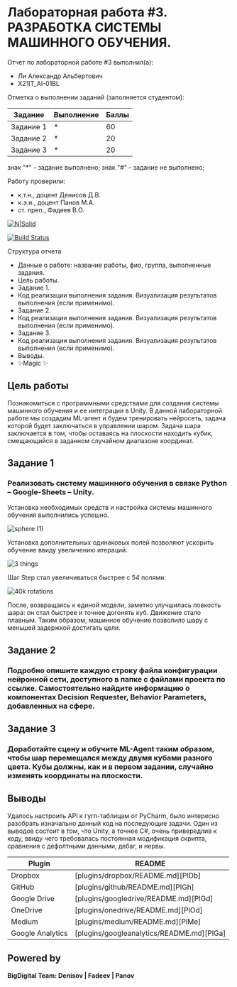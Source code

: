 # Лабораторная работа #3. РАЗРАБОТКА СИСТЕМЫ МАШИННОГО ОБУЧЕНИЯ.
Отчет по лабораторной работе #3 выполнил(а):
- Ли Александр Альбертович
- Х21IT_AI-01BL

Отметка о выполнении заданий (заполняется студентом):

| Задание | Выполнение | Баллы |
| ------ | ------ | ------ |
| Задание 1 | * | 60 |
| Задание 2 | * | 20 |
| Задание 3 | * | 20 |

знак "*" - задание выполнено; знак "#" - задание не выполнено;

Работу проверили:
- к.т.н., доцент Денисов Д.В.
- к.э.н., доцент Панов М.А.
- ст. преп., Фадеев В.О.

[![N|Solid](https://cldup.com/dTxpPi9lDf.thumb.png)](https://nodesource.com/products/nsolid)

[![Build Status](https://travis-ci.org/joemccann/dillinger.svg?branch=master)](https://travis-ci.org/joemccann/dillinger)

Структура отчета

- Данные о работе: название работы, фио, группа, выполненные задания.
- Цель работы.
- Задание 1.
- Код реализации выполнения задания. Визуализация результатов выполнения (если применимо).
- Задание 2.
- Код реализации выполнения задания. Визуализация результатов выполнения (если применимо).
- Задание 3.
- Код реализации выполнения задания. Визуализация результатов выполнения (если применимо).
- Выводы.
- ✨Magic ✨


## Цель работы
Познакомиться с программными средствами для создания системы машинного обучения и ее интеграции в Unity. В данной лабораторной работе мы создадим ML-агент и будем тренировать
нейросеть, задача которой будет заключаться в управлении шаром. Задача шара заключается в том, чтобы оставаясь на плоскости находить кубик, смещающийся в заданном случайном диапазоне координат.

## Задание 1
### Реализовать систему машинного обучения в связке Python – Google-Sheets – Unity.

Установка необходимых средств и настройка системы машинного обучения выполнились успешно.

![sphere (1)](https://user-images.githubusercontent.com/78469125/195573894-7acb9afa-5400-48a2-9e03-5685da1e5e6b.gif)

Установка дополнительных одинаковых полей позволяют ускорить обучение ввиду увеличению итераций.

![3 things](https://user-images.githubusercontent.com/78469125/195575458-60b692ac-a1a4-4709-bb2f-a5ae36713b9a.PNG)

Шаг Step стал увеличиваться быстрее с 54 полями:

![40k rotations](https://user-images.githubusercontent.com/78469125/195575645-f3f278f9-2d1e-437d-b29e-d23bc85aed8c.PNG)

После, возвращаясь к единой модели, заметно улучшилась ловкость шара: он стал быстрее и точнее догонять куб. Движение стало плавным. Таким образом, машинное обучение позволило шару с меньшей задержкой достигать цели.



## Задание 2

### Подробно опишите каждую строку файла конфигурации нейронной сети, доступного в папке с файлами проекта по ссылке. Самостоятельно найдите информацию о компонентах Decision Requester, Behavior Parameters, добавленных на сфере.



## Задание 3
### Доработайте сцену и обучите ML-Agent таким образом, чтобы шар перемещался между двумя кубами разного цвета. Кубы должны, как и в первом задании, случайно изменять координаты на плоскости.



## Выводы

Удалось настроить API к гугл-таблицам от PyCharm, было интересно разобрать изначально данный код на последующие задачи. Один из выводов состоит в том, что Unity, а точнее С#, очень привередлив к коду, ввиду чего требовалась постоянная модификация скрипта, сравнения с дефолтными данными, дебаг, и нервы.


| Plugin | README |
| ------ | ------ |
| Dropbox | [plugins/dropbox/README.md][PlDb] |
| GitHub | [plugins/github/README.md][PlGh] |
| Google Drive | [plugins/googledrive/README.md][PlGd] |
| OneDrive | [plugins/onedrive/README.md][PlOd] |
| Medium | [plugins/medium/README.md][PlMe] |
| Google Analytics | [plugins/googleanalytics/README.md][PlGa] |

## Powered by

**BigDigital Team: Denisov | Fadeev | Panov**
